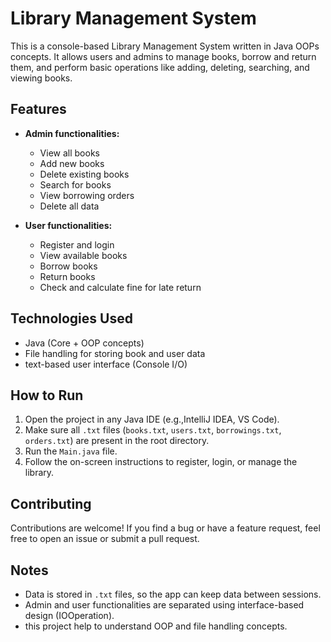 # Library Management System

This is a console-based Library Management System written in Java OOPs concepts. It allows users and admins to manage books, borrow and return them, and perform basic operations like adding, deleting, searching, and viewing books.


## Features

- **Admin functionalities:**
    - View all books
    - Add new books
    - Delete existing books
    - Search for books
    - View borrowing orders
    - Delete all data

- **User functionalities:**
    - Register and login
    - View available books
    - Borrow books
    - Return books
    - Check and calculate fine for late return

## Technologies Used

- Java (Core + OOP concepts)
- File handling for storing book and user data
- text-based user interface (Console I/O)

## How to Run

1. Open the project in any Java IDE (e.g.,IntelliJ IDEA, VS Code).
2. Make sure all `.txt` files (`books.txt`, `users.txt`, `borrowings.txt`, `orders.txt`) are present in the root directory.
3. Run the `Main.java` file.
4. Follow the on-screen instructions to register, login, or manage the library.

## Contributing

Contributions are welcome! If you find a bug or have a feature request, feel free to open an issue or submit a pull request.
   

## Notes

- Data is stored in `.txt` files, so the app can keep data between sessions.
- Admin and user functionalities are separated using interface-based design (IOOperation).
- this project help to understand OOP and file handling concepts.
